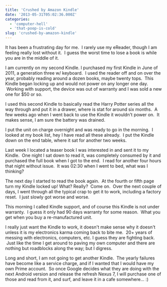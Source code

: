 ```yaml
---
title: 'Crushed by Amazon Kindle'
date: '2013-05-31T05:02:36.000Z'
categories:
  - 'computer-hell'
  - 'that-poop-is-cold'
slug: 'crushed-by-amazon-kindle'
---
```


It has been a frustrating day for me.  I rarely use my eReader, though I am feeling really lost without it.  I guess the worst time to lose a book is while you are in the middle of it.

I am currently on my second Kindle. I purchased my first Kindle in June of 2011, a generation three w/ keyboard.  I used the reader off and on over the year, probably reading around a dozen books, maybe twenty tops.  This Kindle began locking up and would not power on any longer one day.  Working with support, the device was out of warranty and I was sold a new one for $50 or so.

I used this second Kindle to basically read the Harry Potter series all the way through and put it in a drawer, where is stat for around six months.  A few weeks ago when I went back to use the Kindle it wouldn't power on.  It makes sense, I am sure the battery was drained.

I put the unit on charge overnight and was ready to go in the morning.  I looked at my book list, hey I have read all these already.  I put the Kindle down on the end table, where it sat for another two weeks.

Last week I located a teaser book I was interested in and sent it to my Kindle.  One night I sat down to read it, was completely consumed by it and purchased the full book when I got to the end.  I read for another four hours that night without issue.  It was 02:30 when I went to bed, what was I thinking?

The next day I started to read the book again.  At the fourth or fifth page turn my Kindle locked up! What? Really?  Come on.  Over the next couple of days, I went through all the typical crap to get it to work, including a factory reset.  I just slowly got worse and worse.

This morning I called Kindle support, and of course this Kindle is not under warranty.  I guess it only had 90 days warranty for some reason.  What you get when you buy a re-manufactured unit.

I really just want the Kindle to work, it doesn't make sense why it doesn't unless it is my electronics karma coming back to bite me.  20+ years of messing with electronics, computers, etc. I guess they are fighting back.  Just like the time I get around to paving my own computer and there are nothing but roadblocks along the way; but I digress.

Long and short, I am not going to get another Kindle.  The yearly failures have become like a service charge, and if I wanted that I would have my own Prime account.  So once Google decides what they are doing with the next Android version and release the refresh Nexus 7, I will purchase one of those and read from it, and surf, and leave it in a cafe somewhere... :)
